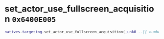 # set_actor_use_fullscreen_acquisition `0x6400E005`

```lua
natives.targeting.set_actor_use_fullscreen_acquisition(_unk0 --[[ number ]], _unk1 --[[ number ]])
```